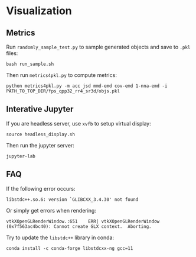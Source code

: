 # Visualization

## Metrics

Run `randomly_sample_test.py` to sample generated objects and save to `.pkl` files:
```shell
bash run_sample.sh
```

Then run `metrics4pkl.py` to compute metrics:
```shell
python metrics4pkl.py -m acc jsd mmd-emd cov-emd 1-nna-emd -i PATH_TO_TOP_DIR/fps_qpp32_rr4_sr3d/objs.pkl
```

## Interative Jupyter

If you are headless server, use `xvfb` to setup virtual display:
```shell
source headless_display.sh
```

Then run the jupyter server:
```shell
jupyter-lab
```

## FAQ
If the following error occurs:
```
libstdc++.so.6: version `GLIBCXX_3.4.30' not found
```
Or simply get errors when rendering:
```
vtkXOpenGLRenderWindow.:651    ERR| vtkXOpenGLRenderWindow (0x7f563ac4bc40): Cannot create GLX context.  Aborting.
```

Try to update the `libstdc++` library in conda:
```shell
conda install -c conda-forge libstdcxx-ng gcc=11
```
